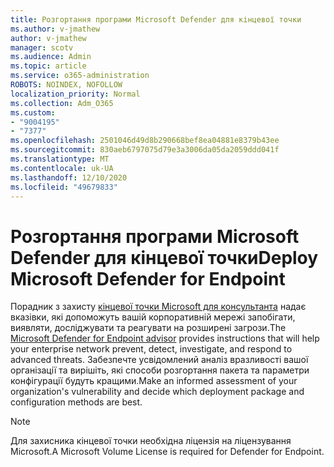 ```yaml
---
title: Розгортання програми Microsoft Defender для кінцевої точки
ms.author: v-jmathew
author: v-jmathew
manager: scotv
ms.audience: Admin
ms.topic: article
ms.service: o365-administration
ROBOTS: NOINDEX, NOFOLLOW
localization_priority: Normal
ms.collection: Adm_O365
ms.custom:
- "9004195"
- "7377"
ms.openlocfilehash: 2501046d49d8b290668bef8ea04881e8379b43ee
ms.sourcegitcommit: 830aeb6797075d79e3a3006da05da2059ddd041f
ms.translationtype: MT
ms.contentlocale: uk-UA
ms.lasthandoff: 12/10/2020
ms.locfileid: "49679833"
---
```

# <a name="deploy-microsoft-defender-for-endpoint"></a><span data-ttu-id="3800a-102">Розгортання програми Microsoft Defender для кінцевої точки</span><span class="sxs-lookup"><span data-stu-id="3800a-102">Deploy Microsoft Defender for Endpoint</span></span>

<span data-ttu-id="3800a-103">Порадник з захисту [кінцевої точки Microsoft для консультанта](https://go.microsoft.com/fwlink/?linkid=2146241) надає вказівки, які допоможуть вашій корпоративній мережі запобігати, виявляти, досліджувати та реагувати на розширені загрози.</span><span class="sxs-lookup"><span data-stu-id="3800a-103">The [Microsoft Defender for Endpoint advisor](https://go.microsoft.com/fwlink/?linkid=2146241) provides instructions that will help your enterprise network prevent, detect, investigate, and respond to advanced threats.</span></span> <span data-ttu-id="3800a-104">Забезпечте усвідомлений аналіз вразливості вашої організації та вирішіть, які способи розгортання пакета та параметри конфігурації будуть кращими.</span><span class="sxs-lookup"><span data-stu-id="3800a-104">Make an informed assessment of your organization's vulnerability and decide which deployment package and configuration methods are best.</span></span>

> [!NOTE]
> <span data-ttu-id="3800a-105">Для захисника кінцевої точки необхідна ліцензія на ліцензування Microsoft.</span><span class="sxs-lookup"><span data-stu-id="3800a-105">A Microsoft Volume License is required for Defender for Endpoint.</span></span>
